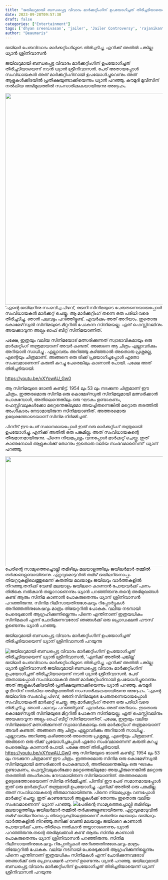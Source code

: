 ```yaml
---
title: "ജയിലറുമായി ബന്ധപ്പെട്ട വിവാദം മാർക്കറ്റിംഗിന് ഉപയോഗിച്ചത് തിരിച്ചടിയായെന്ന് ധ്യാൻ ശ്രീനിവാസൻ, 'എനിക്ക് അതിൽ പങ്കില്ല'"
date: 2023-09-28T09:57:30
draft: false
categories: ["Entertainment"]
tags: ['dhyan sreenivasan', 'jailer', 'Jailer Controversy', 'rajanikanth']
author: "Beaumaris"
---
```


ജയിലർ പേരുവിവാദം മാർക്കറ്റിംഗിലൂടെ തിരിച്ചടിച്ചു, എനിക്ക് അതിൽ പങ്കില്ല: ധ്യാൻ ശ്രീനിവാസൻ

ജയിലറുമായി ബന്ധപ്പെട്ട വിവാദം മാർക്കറ്റിംഗിന് ഉപയോഗിച്ചത് തിരിച്ചടിയായെന്ന് നടൻ ധ്യാൻ ശ്രീനിവാസൻ. പേര് അതായപ്പോൾ സംവിധായകൻ അത് മാർക്കറ്റിംഗിനായി ഉപയോഗിച്ചുവെന്നും അത് ആളുകൾക്കിടയിൽ പ്രതീക്ഷയുണ്ടാക്കിയെന്നും ധ്യാൻ പറഞ്ഞു. കൗമുദി മൂവീസിന് നൽകിയ അഭിമുഖത്തിൽ സംസാരിക്കുകയായിരുന്നു അദ്ദേഹം.

<img class="alignnone size-full wp-image-422488" src="https://cdn.boolokam.com/articles/2023/09/fqq-2.jpg" alt="" width="1200" height="675" />‘എന്റെ ജയിലറിനു സംഭവിച്ച പിഴവ്, രജനി സിനിമയുടെ പേരുതന്നെയായപ്പോൾ സംവിധായകൻ മാർക്കറ്റ് ചെയ്തു. ആ മാർക്കറ്റിംഗ് തന്നെ ഒരു പരിധി വരെ തിരിച്ചടിച്ചു. ഞാൻ പലവട്ടം പറഞ്ഞിട്ടുണ്ട്. ഏവർക്കും അത് അറിയാം. ഇതൊരു കൊമേഴ്‌സ്യൽ സിനിമയുടെ മീറ്ററിൽ പോകുന്ന സിനിമയല്ല. ഏത് ഫെസ്റ്റിവലിനും അയക്കാവുന്ന അല്പം ഓഫ് ബീറ്റ് സിനിമയാണിത്.

പക്ഷേ, ഇത്രയും വലിയ സിനിമയോട് മത്സരിക്കുന്നത് സ്വാഭാവികമായും ഒരു മാർക്കറ്റിംഗ് തന്ത്രമായാണ് അവർ കണ്ടത്. അങ്ങനെ ആ ചിത്രം എല്ലാവർക്കും അറിയാൻ സാധിച്ചു . എല്ലാവരും അറിഞ്ഞു കഴിഞ്ഞാൽ അതൊരു പ്രശ്നമല്ല, എന്റെയും ചിത്രമാണ്. അങ്ങനെ ഒരു ട്രിക്ക് പ്രയോഗിച്ചപ്പോൾ ഏതോ സംഭവമാണെന്ന് കരുതി കുറച്ചു പേരെങ്കിലും കാണാൻ പോയി. പക്ഷേ അത് തിരിച്ചടിയായി.

https://youtu.be/vXYowAU_Gw0

ആ സിനിമയുടെ ടോൺ കണ്ടിട്ട്. 1954 ലും 53 ലും നടക്കുന്ന ചിത്രമാണ് ഈ ചിത്രം. ഇത്തരമൊരു സിനിമ ഒരു കൊമേഴ്‌സ്യൽ സിനിമയുമായി മത്സരിക്കാൻ പോകുമ്പോൾ, അതിലെന്തെങ്കിലും ഒരു ഘടകം ഉണ്ടാകണം, ഫെസ്റ്റിവലുകൾക്കോ ​​മറ്റെന്തെങ്കിലുമോ അയച്ചിരുന്നെങ്കിൽ മറ്റൊരു തരത്തിൽ അംഗീകാരം നേടാമായിരുന്ന സിനിമയാണിത്. അത്തരമൊരു ഉദ്ദേശത്തോടെയാണ് സിനിമ നിർമ്മിച്ചത്.

പിന്നീട് ഈ പേര് സമാനമായപ്പോൾ ഇത് ഒരു മാർക്കറ്റിംഗ് തന്ത്രമായി ഉപയോഗിച്ചു. എനിക്ക് അതിൽ ഒരു പങ്കുമില്ല. അത് സംവിധായകന്റെ തീരുമാനമായിരുന്നു. പിന്നെ നിയമപ്രശ്നം വന്നപ്പോൾ മാർക്കറ്റ് ചെയ്തു. ഇത് കാണുമ്പോൾ ആളുകൾക്ക് തോന്നും ഇതൊരു വലിയ സംഭവമാണെന്ന്’ ധ്യാന് പറഞ്ഞു.

<img class="alignnone size-full wp-image-422489" src="https://cdn.boolokam.com/articles/2023/09/qdffffff.jpg" alt="" width="623" height="350" />പേരിന്റെ സാമ്യത്തെച്ചൊല്ലി തമിഴിലും മലയാളത്തിലും ജയിലർമാർ തമ്മിൽ തർക്കങ്ങളുണ്ടായിരുന്നു. ഏറ്റവുമൊടുവിൽ തമിഴ് ജയിലറിനൊപ്പം തിയറ്ററുകളിലെത്തുമെന്ന് കരുതിയ മലയാളം ജയിലറും വാർത്തകളിൽ നിറഞ്ഞു.തനിക്ക് വേണ്ടി മലയാളം ജയിലറെ കാണാൻ പോയവർക്ക് പണം തിരികെ നൽകാൻ തയ്യാറാണെന്നും ധ്യാൻ പറഞ്ഞിരുന്നു.തന്റെ അഭിമുഖങ്ങൾ കണ്ട് ആരും സിനിമ കാണാൻ പോകരുതെന്നും ധ്യാന് ശ്രീനിവാസൻ പറഞ്ഞിരുന്നു. സിനിമ റിലീസായതിനുശേഷവും റിപ്പോർട്ടുകൾ അറിഞ്ഞതിനുശേഷവും മാത്രം തിയേറ്ററിൽ പോകുക. വലിയ നടനായി പേരെടുക്കാൻ ആഗ്രഹിക്കുന്നില്ലെന്നും പിന്നെ എന്തിനാണ് ഇത്രയധികം സിനിമകൾ എന്ന് ചോദിക്കുന്നവരോട് ഞങ്ങൾക്ക് ഒരു പ്രൊഡക്ഷൻ ഹൗസ് ഉണ്ടെന്നും ധ്യാൻ പറഞ്ഞു.

ജയിലറുമായി ബന്ധപ്പെട്ട വിവാദം മാർക്കറ്റിംഗിന് ഉപയോഗിച്ചത് തിരിച്ചടിയായെന്ന് ധ്യാന് ശ്രീനിവാസൻ പറയുന്നു


![ജയിലറുമായി ബന്ധപ്പെട്ട വിവാദം മാർക്കറ്റിംഗിന് ഉപയോഗിച്ചത് തിരിച്ചടിയായെന്ന് ധ്യാൻ ശ്രീനിവാസൻ, 'എനിക്ക് അതിൽ പങ്കില്ല'](https://cdn.boolokam.com/articles/2023/09/fqq-2.jpg)ജയിലർ പേരുവിവാദം മാർക്കറ്റിംഗിലൂടെ തിരിച്ചടിച്ചു, എനിക്ക് അതിൽ പങ്കില്ല: ധ്യാൻ ശ്രീനിവാസൻ ജയിലറുമായി ബന്ധപ്പെട്ട വിവാദം മാർക്കറ്റിംഗിന് ഉപയോഗിച്ചത് തിരിച്ചടിയായെന്ന് നടൻ ധ്യാൻ ശ്രീനിവാസൻ. പേര് അതായപ്പോൾ സംവിധായകൻ അത് മാർക്കറ്റിംഗിനായി ഉപയോഗിച്ചുവെന്നും അത് ആളുകൾക്കിടയിൽ പ്രതീക്ഷയുണ്ടാക്കിയെന്നും ധ്യാൻ പറഞ്ഞു. കൗമുദി മൂവീസിന് നൽകിയ അഭിമുഖത്തിൽ സംസാരിക്കുകയായിരുന്നു അദ്ദേഹം. ‘എന്റെ ജയിലറിനു സംഭവിച്ച പിഴവ്, രജനി സിനിമയുടെ പേരുതന്നെയായപ്പോൾ സംവിധായകൻ മാർക്കറ്റ് ചെയ്തു. ആ മാർക്കറ്റിംഗ് തന്നെ ഒരു പരിധി വരെ തിരിച്ചടിച്ചു. ഞാൻ പലവട്ടം പറഞ്ഞിട്ടുണ്ട്. ഏവർക്കും അത് അറിയാം. ഇതൊരു കൊമേഴ്‌സ്യൽ സിനിമയുടെ മീറ്ററിൽ പോകുന്ന സിനിമയല്ല. ഏത് ഫെസ്റ്റിവലിനും അയക്കാവുന്ന അല്പം ഓഫ് ബീറ്റ് സിനിമയാണിത്. പക്ഷേ, ഇത്രയും വലിയ സിനിമയോട് മത്സരിക്കുന്നത് സ്വാഭാവികമായും ഒരു മാർക്കറ്റിംഗ് തന്ത്രമായാണ് അവർ കണ്ടത്. അങ്ങനെ ആ ചിത്രം എല്ലാവർക്കും അറിയാൻ സാധിച്ചു . എല്ലാവരും അറിഞ്ഞു കഴിഞ്ഞാൽ അതൊരു പ്രശ്നമല്ല, എന്റെയും ചിത്രമാണ്. അങ്ങനെ ഒരു ട്രിക്ക് പ്രയോഗിച്ചപ്പോൾ ഏതോ സംഭവമാണെന്ന് കരുതി കുറച്ചു പേരെങ്കിലും കാണാൻ പോയി. പക്ഷേ അത് തിരിച്ചടിയായി. https://youtu.be/vXYowAU_Gw0 ആ സിനിമയുടെ ടോൺ കണ്ടിട്ട്. 1954 ലും 53 ലും നടക്കുന്ന ചിത്രമാണ് ഈ ചിത്രം. ഇത്തരമൊരു സിനിമ ഒരു കൊമേഴ്‌സ്യൽ സിനിമയുമായി മത്സരിക്കാൻ പോകുമ്പോൾ, അതിലെന്തെങ്കിലും ഒരു ഘടകം ഉണ്ടാകണം, ഫെസ്റ്റിവലുകൾക്കോ ​​മറ്റെന്തെങ്കിലുമോ അയച്ചിരുന്നെങ്കിൽ മറ്റൊരു തരത്തിൽ അംഗീകാരം നേടാമായിരുന്ന സിനിമയാണിത്. അത്തരമൊരു ഉദ്ദേശത്തോടെയാണ് സിനിമ നിർമ്മിച്ചത്. പിന്നീട് ഈ പേര് സമാനമായപ്പോൾ ഇത് ഒരു മാർക്കറ്റിംഗ് തന്ത്രമായി ഉപയോഗിച്ചു. എനിക്ക് അതിൽ ഒരു പങ്കുമില്ല. അത് സംവിധായകന്റെ തീരുമാനമായിരുന്നു. പിന്നെ നിയമപ്രശ്നം വന്നപ്പോൾ മാർക്കറ്റ് ചെയ്തു. ഇത് കാണുമ്പോൾ ആളുകൾക്ക് തോന്നും ഇതൊരു വലിയ സംഭവമാണെന്ന്’ ധ്യാന് പറഞ്ഞു. ![](https://cdn.boolokam.com/articles/2023/09/qdffffff.jpg)പേരിന്റെ സാമ്യത്തെച്ചൊല്ലി തമിഴിലും മലയാളത്തിലും ജയിലർമാർ തമ്മിൽ തർക്കങ്ങളുണ്ടായിരുന്നു. ഏറ്റവുമൊടുവിൽ തമിഴ് ജയിലറിനൊപ്പം തിയറ്ററുകളിലെത്തുമെന്ന് കരുതിയ മലയാളം ജയിലറും വാർത്തകളിൽ നിറഞ്ഞു.തനിക്ക് വേണ്ടി മലയാളം ജയിലറെ കാണാൻ പോയവർക്ക് പണം തിരികെ നൽകാൻ തയ്യാറാണെന്നും ധ്യാൻ പറഞ്ഞിരുന്നു.തന്റെ അഭിമുഖങ്ങൾ കണ്ട് ആരും സിനിമ കാണാൻ പോകരുതെന്നും ധ്യാന് ശ്രീനിവാസൻ പറഞ്ഞിരുന്നു. സിനിമ റിലീസായതിനുശേഷവും റിപ്പോർട്ടുകൾ അറിഞ്ഞതിനുശേഷവും മാത്രം തിയേറ്ററിൽ പോകുക. വലിയ നടനായി പേരെടുക്കാൻ ആഗ്രഹിക്കുന്നില്ലെന്നും പിന്നെ എന്തിനാണ് ഇത്രയധികം സിനിമകൾ എന്ന് ചോദിക്കുന്നവരോട് ഞങ്ങൾക്ക് ഒരു പ്രൊഡക്ഷൻ ഹൗസ് ഉണ്ടെന്നും ധ്യാൻ പറഞ്ഞു. ജയിലറുമായി ബന്ധപ്പെട്ട വിവാദം മാർക്കറ്റിംഗിന് ഉപയോഗിച്ചത് തിരിച്ചടിയായെന്ന് ധ്യാന് ശ്രീനിവാസൻ പറയുന്നു

